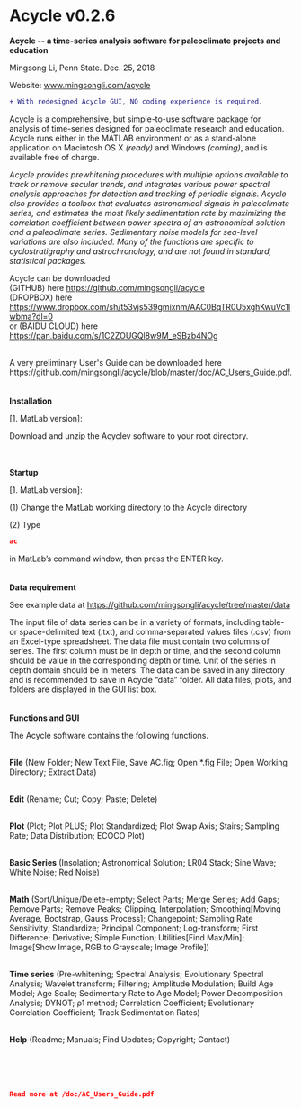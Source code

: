 # Acycle v0.2.6

<b>Acycle -- a time-series analysis software for paleoclimate projects and education</b>

Mingsong Li, Penn State. Dec. 25, 2018

Website: www.mingsongli.com/acycle

```diff
+ With redesigned Acycle GUI, NO coding experience is required.
```
Acycle is a comprehensive, but simple-to-use software package for analysis of time-series designed for paleoclimate research and education. Acycle runs either in the MATLAB environment or as a stand-alone application on Macintosh OS X <i>(ready)</i> and Windows  <i>(coming)</i>, and is available free of charge.

<i>Acycle provides prewhitening procedures with multiple options available to track or remove secular trends, and integrates various power spectral analysis approaches for detection and tracking of periodic signals. 
Acycle also provides a toolbox that evaluates astronomical signals in paleoclimate series, and estimates the most likely sedimentation rate by maximizing the correlation coefficient between power spectra of an astronomical solution and a paleoclimate series. Sedimentary noise models for sea-level variations are also included. 
Many of the functions are specific to cyclostratigraphy and astrochronology, and are not found in standard, statistical packages. </i>

Acycle can be downloaded <br />
(GITHUB) here https://github.com/mingsongli/acycle   <br />
(DROPBOX) here https://www.dropbox.com/sh/t53vjs539gmixnm/AAC0BqTR0U5xghKwuVc1Iwbma?dl=0   <br />
or (BAIDU CLOUD) here https://pan.baidu.com/s/1C2ZOUGQl8w9M_eSBzb4NOg   <br />

<br />
A very preliminary User's Guide can be downloaded here https://github.com/mingsongli/acycle/blob/master/doc/AC_Users_Guide.pdf.
<br />
<br />
<br />
<b>Installation</b>

[1. MatLab version]: 

Download and unzip the Acyclev software to your root directory.

<br />
<br />
<b>Startup</b>

[1. MatLab version]:

(1) Change the MatLab working directory to the Acycle directory 

(2) Type 
```json
ac
```
in MatLab’s command window, then press the ENTER key.
<br />
<br />
<br />
<b>Data requirement</b>

See example data at https://github.com/mingsongli/acycle/tree/master/data

The input file of data series can be in a variety of formats, including table- or space-delimited text (.txt), and comma-separated values files (.csv) from an Excel-type spreadsheet. The data file must contain two columns of series. The first column must be in depth or time, and the second column should be value in the corresponding depth or time. Unit of the series in depth domain should be in meters. The data can be saved in any directory and is recommended to save in Acycle “data” folder. All data files, plots, and folders are displayed in the GUI list box.
<br />
<br />
<br />
<b>Functions and GUI</b>

The Acycle software contains the following functions.<br /><br />

<b>File</b> (New Folder; New Text File, Save AC.fig; Open *.fig File; Open Working Directory; Extract Data)<br /><br />

<b>Edit</b> (Rename; Cut; Copy; Paste; Delete)<br /><br />

<b>Plot</b> (Plot; Plot PLUS; Plot Standardized; Plot Swap Axis; Stairs; Sampling Rate; Data Distribution; ECOCO Plot)<br /><br />

<b>Basic Series</b> (Insolation; Astronomical Solution; LR04 Stack; Sine Wave; White Noise; Red Noise)<br /><br />

<b>Math</b> (Sort/Unique/Delete-empty; Select Parts; Merge Series; Add Gaps; Remove Parts; Remove Peaks; Clipping, Interpolation; Smoothing[Moving Average, Bootstrap, Gauss Process]; Changepoint; Sampling Rate Sensitivity; Standardize; Principal Component; Log-transform; First Difference; Derivative; Simple Function; Utilities[Find Max/Min]; Image[Show Image, RGB to Grayscale; Image Profile])<br /><br />

<b>Time series</b> (Pre-whitening; Spectral Analysis; Evolutionary Spectral Analysis; Wavelet transform; Filtering; Amplitude Modulation; Build Age Model; Age Scale; Sedimentary Rate to Age Model; Power Decomposition Analysis; DYNOT; ρ1 method; Correlation Coefficient; Evolutionary Correlation Coefficient; Track Sedimentation Rates)<br /><br />

<b>Help</b> (Readme; Manuals; Find Updates; Copyright; Contact)<br /><br />
<br />
<br />
<br />
```json
Read more at /doc/AC_Users_Guide.pdf
```
